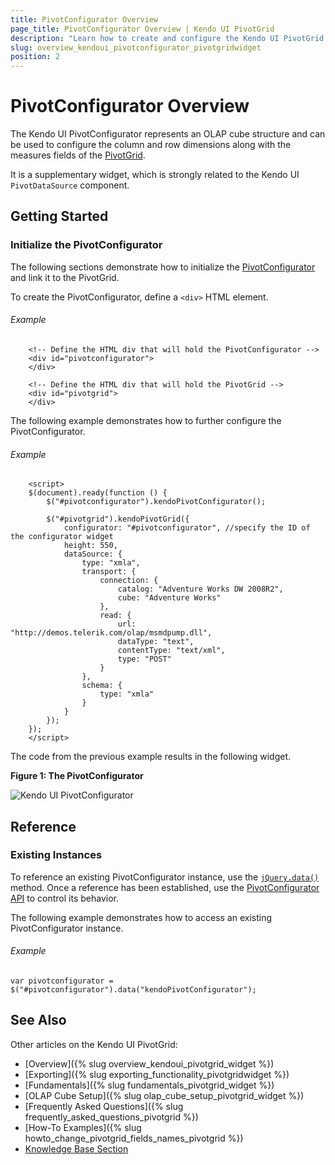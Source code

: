 ```yaml
---
title: PivotConfigurator Overview
page_title: PivotConfigurator Overview | Kendo UI PivotGrid
description: "Learn how to create and configure the Kendo UI PivotGrid Configurator."
slug: overview_kendoui_pivotconfigurator_pivotgridwidget
position: 2
---
```


# PivotConfigurator Overview

The Kendo UI PivotConfigurator represents an OLAP cube structure and can be used to configure the column and row dimensions along with the measures fields of the [PivotGrid](http://demos.telerik.com/kendo-ui/pivotgrid/index).

It is a supplementary widget, which is strongly related to the Kendo UI `PivotDataSource` component.

## Getting Started

### Initialize the PivotConfigurator

The following sections demonstrate how to initialize the [PivotConfigurator](/api/web/pivotconfigurator) and link it to the PivotGrid.

To create the PivotConfigurator, define a `<div>` HTML element.

###### Example

        <!-- Define the HTML div that will hold the PivotConfigurator -->
        <div id="pivotconfigurator">
        </div>

        <!-- Define the HTML div that will hold the PivotGrid -->
        <div id="pivotgrid">
        </div>

The following example demonstrates how to further configure the PivotConfigurator.

###### Example

        <script>
        $(document).ready(function () {
            $("#pivotconfigurator").kendoPivotConfigurator();

            $("#pivotgrid").kendoPivotGrid({
                configurator: "#pivotconfigurator", //specify the ID of the configurator widget
                height: 550,
                dataSource: {
                    type: "xmla",
                    transport: {
                        connection: {
                            catalog: "Adventure Works DW 2008R2",
                            cube: "Adventure Works"
                        },
                        read: {
                            url: "http://demos.telerik.com/olap/msmdpump.dll",
                            dataType: "text",
                            contentType: "text/xml",
                            type: "POST"
                        }
                    },
                    schema: {
                        type: "xmla"
                    }
                }
            });
        });
        </script>

The code from the previous example results in the following widget.

**Figure 1: The PivotConfigurator**

![Kendo UI PivotConfigurator](../../../images/pivotconfigurator.png)

## Reference

### Existing Instances

To reference an existing PivotConfigurator instance, use the [`jQuery.data()`](http://api.jquery.com/jQuery.data/) method. Once a reference has been established, use the [PivotConfigurator API](/api/web/pivotconfigurator) to control its behavior.

The following example demonstrates how to access an existing PivotConfigurator instance.

###### Example

    var pivotconfigurator = $("#pivotconfigurator").data("kendoPivotConfigurator");

## See Also

Other articles on the Kendo UI PivotGrid:

* [Overview]({% slug overview_kendoui_pivotgrid_widget %})
* [Exporting]({% slug exporting_functionality_pivotgridwidget %})
* [Fundamentals]({% slug fundamentals_pivotgrid_widget %})
* [OLAP Cube Setup]({% slug olap_cube_setup_pivotgrid_widget %})
* [Frequently Asked Questions]({% slug frequently_asked_questions_pivotgrid %})
* [How-To Examples]({% slug howto_change_pivotgrid_fields_names_pivotgrid %})
* [Knowledge Base Section](/knowledge-base)

